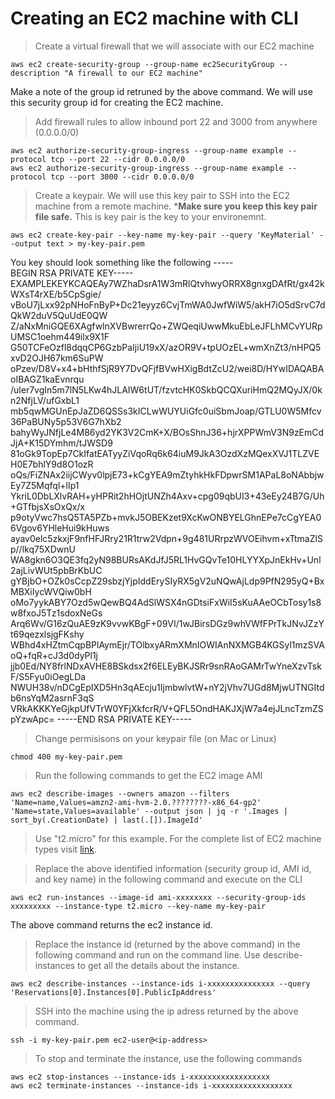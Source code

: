 

# Creating an EC2 machine with CLI

> Create a virtual firewall that we will associate with our EC2 machine
```
aws ec2 create-security-group --group-name ec2SecurityGroup --description "A firewall to our EC2 machine"
```
Make a note of the group id retruned by the above command. We will use this security group id for creating the EC2 machine.

> Add firewall rules to allow inbound port 22 and 3000 from anywhere (0.0.0.0/0)
```
aws ec2 authorize-security-group-ingress --group-name example --protocol tcp --port 22 --cidr 0.0.0.0/0
aws ec2 authorize-security-group-ingress --group-name example --protocol tcp --port 3000 --cidr 0.0.0.0/0
```

> Create a keypair. We will use this key pair to SSH into the EC2 machine from a remote machine. ***Make sure you keep this key pair file safe.** This is key pair is the key to your environemnt.
```
aws ec2 create-key-pair --key-name my-key-pair --query 'KeyMaterial' --output text > my-key-pair.pem
```
You key should look something like the following
-----BEGIN RSA PRIVATE KEY-----
EXAMPLEKEYKCAQEAy7WZhaDsrA1W3mRlQtvhwyORRX8gnxgDAfRt/gx42kWXsT4rXE/b5CpSgie/
vBoU7jLxx92pNHoFnByP+Dc21eyyz6CvjTmWA0JwfWiW5/akH7iO5dSrvC7dQkW2duV5QuUdE0QW
Z/aNxMniGQE6XAgfwlnXVBwrerrQo+ZWQeqiUwwMkuEbLeJFLhMCvYURpUMSC1oehm449ilx9X1F
G50TCFeOzfl8dqqCP6GzbPaIjiU19xX/azOR9V+tpUOzEL+wmXnZt3/nHPQ5xvD2OJH67km6SuPW
oPzev/D8V+x4+bHthfSjR9Y7DvQFjfBVwHXigBdtZcU2/wei8D/HYwIDAQABAoIBAGZ1kaEvnrqu
/uler7vgIn5m7lN5LKw4hJLAIW6tUT/fzvtcHK0SkbQCQXuriHmQ2MQyJX/0kn2NfjLV/ufGxbL1
mb5qwMGUnEpJaZD6QSSs3kICLwWUYUiGfc0uiSbmJoap/GTLU0W5Mfcv36PaBUNy5p53V6G7hXb2
bahyWyJNfjLe4M86yd2YK3V2CmK+X/BOsShnJ36+hjrXPPWmV3N9zEmCdJjA+K15DYmhm/tJWSD9
81oGk9TopEp7CkIfatEATyyZiVqoRq6k64iuM9JkA3OzdXzMQexXVJ1TLZVEH0E7bhlY9d8O1ozR
oQs/FiZNAx2iijCWyv0lpjE73+kCgYEA9mZtyhkHkFDpwrSM1APaL8oNAbbjwEy7Z5Mqfql+lIp1
YkriL0DbLXlvRAH+yHPRit2hHOjtUNZh4Axv+cpg09qbUI3+43eEy24B7G/Uh+GTfbjsXsOxQx/x
p9otyVwc7hsQ5TA5PZb+mvkJ5OBEKzet9XcKwONBYELGhnEPe7cCgYEA06Vgov6YHleHui9kHuws
ayav0elc5zkxjF9nfHFJRry21R1trw2Vdpn+9g481URrpzWVOEihvm+xTtmaZlSp//lkq75XDwnU
WA8gkn6O3QE3fq2yN98BURsAKdJfJ5RL1HvGQvTe10HLYYXpJnEkHv+Unl2ajLivWUt5pbBrKbUC
gYBjbO+OZk0sCcpZ29sbzjYjpIddErySIyRX5gV2uNQwAjLdp9PfN295yQ+BxMBXiIycWVQiw0bH
oMo7yykABY7Ozd5wQewBQ4AdSlWSX4nGDtsiFxWiI5sKuAAeOCbTosy1s8w8fxoJ5Tz1sdoxNeGs
Arq6Wv/G16zQuAE9zK9vvwKBgF+09VI/1wJBirsDGz9whVWfFPrTkJNvJZzYt69qezxlsjgFKshy
WBhd4xHZtmCqpBPlAymEjr/TOlbxyARmXMnIOWIAnNXMGB4KGSyl1mzSVAoQ+fqR+cJ3d0dyPl1j
jjb0Ed/NY8frlNDxAVHE8BSkdsx2f6ELEyBKJSRr9snRAoGAMrTwYneXzvTskF/S5Fyu0iOegLDa
NWUH38v/nDCgEpIXD5Hn3qAEcju1IjmbwlvtW+nY2jVhv7UGd8MjwUTNGItdb6nsYqM2asrnF3qS
VRkAKKKYeGjkpUfVTrW0YFjXkfcrR/V+QFL5OndHAKJXjW7a4ejJLncTzmZSpYzwApc=
-----END RSA PRIVATE KEY-----

> Change permisisons on your keypair file (on Mac or Linux)
```
chmod 400 my-key-pair.pem
```

> Run the following commands to get the EC2 image AMI
```
aws ec2 describe-images --owners amazon --filters 'Name=name,Values=amzn2-ami-hvm-2.0.????????-x86_64-gp2'
'Name=state,Values=available' --output json | jq -r '.Images | sort_by(.CreationDate) | last(.[]).ImageId'
```

> Use "t2.micro" for this example. For the complete list of EC2 machine types visit [link](https://docs.aws.amazon.com/AWSEC2/latest/UserGuide/instance-types.html).

> Replace the above identified information (security group id, AMI id, and key name) in the following command and execute on the CLI
```
aws ec2 run-instances --image-id ami-xxxxxxxx --security-group-ids xxxxxxxxx --instance-type t2.micro --key-name my-key-pair
```
The above command returns the ec2 instance id.

> Replace the instance id (returned by the above command) in the following command and run on the command line. Use describe-instances to get all the details about the instance. 
```
aws ec2 describe-instances --instance-ids i-xxxxxxxxxxxxxxx --query 'Reservations[0].Instances[0].PublicIpAddress'
```

> SSH into the machine using the ip adress returned by the above command.
```
ssh -i my-key-pair.pem ec2-user@<ip-address>
```

> To stop and terminate the instance, use the following commands
```
aws ec2 stop-instances --instance-ids i-xxxxxxxxxxxxxxxxxx
aws ec2 terminate-instances --instance-ids i-xxxxxxxxxxxxxxxxxx
```